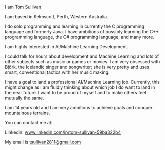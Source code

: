 I am Tom Sullivan

I am based in Kelmscott, Perth, Western Australia.

I do solo programming and learning in currently the C programming language and formerly Java. I have ambitions of possibly learning the C++ programming language, the C# programming language, and many more.

I am highly interested in AI/Machine Learning Development.

I could talk for hours about development and Machine Learning and lots of other subjects such as music or games or movies. I am very obsessed with Björk, the Icelandic singer and songwriter; she is very pretty and uses smart, conventional tactics with her music making.

I have a goal to land a professional AI/Machine Learning job. Currently, this might change as I am fluidly thinking about which job I do want to land in the near future. I want to be proud of myself and to make others feel mutually the same.

I am 14 years old and I am very ambitious to achieve goals and conquer mountainous terrains.

You can contact me at:

Linkedin: www.linkedin.com/in/tom-sullivan-59ba322b4

My email is tsullivan2811@gmail.com
